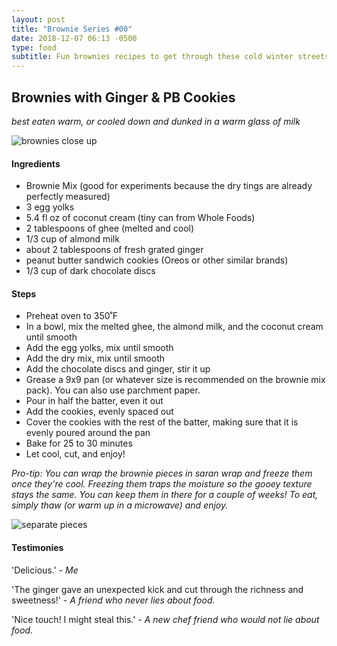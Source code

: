 ```yaml
---
layout: post
title: "Brownie Series #00"
date: 2018-12-07 06:13 -0500
type: food
subtitle: Fun brownies recipes to get through these cold winter streets
---
```


## Brownies with Ginger & PB Cookies
_best eaten warm, or cooled down and dunked in a warm glass of milk_

![brownies close up][1]

#### Ingredients

- Brownie Mix (good for experiments because the dry tings are already perfectly measured)
- 3 egg yolks
- 5.4 fl oz of coconut cream (tiny can from Whole Foods)
- 2 tablespoons of ghee (melted and cool)
- 1/3 cup of almond milk
- about 2 tablespoons of fresh grated ginger
- peanut butter sandwich cookies (Oreos or other similar brands)
- 1/3 cup of dark chocolate discs

#### Steps

- Preheat oven to 350˚F
- In a bowl, mix the melted ghee, the almond milk, and the coconut cream until smooth
- Add the egg yolks, mix until smooth
- Add the dry mix, mix until smooth
- Add the chocolate discs and ginger, stir it up
- Grease a 9x9 pan (or whatever size is recommended on the brownie mix pack). You can also use parchment paper.
- Pour in half the batter, even it out
- Add the cookies, evenly spaced out
- Cover the cookies with the rest of the batter, making sure that it is evenly poured around the pan
- Bake for 25 to 30 minutes
- Let cool, cut, and enjoy!

_Pro-tip: You can wrap the brownie pieces in saran wrap and freeze them once they're cool. Freezing them traps the moisture so the gooey texture stays the same. You can keep them in there for a couple of weeks! To eat, simply thaw (or warm up in a microwave) and enjoy._

![separate pieces][2]

#### Testimonies

'Delicious.' - _Me_

'The ginger gave an unexpected kick and cut through the richness and sweetness!' - _A friend who never lies about food._

'Nice touch! I might steal this.' - _A new chef friend who would *not* lie about food._


[1]:https://www.dropbox.com/s/swbspaueaqml2xx/IMG_2355.jpg?raw=1
[2]:https://www.dropbox.com/s/07vs27e7kg35yp0/IMG_2353.jpg?raw=1
[3]:https://www.dropbox.com/s/cqd863v0rswmjuu/IMG_9932.jpg?raw=1
[4]:https://www.dropbox.com/s/tap853tyuoetlqy/IMG_2352.jpg?raw=1
[5]:https://cmeimg-a.akamaihd.net/640/clsd/getty/cache.gettyimages.com/67e4af273899466fa5f8eaa99fd0afa7.jpg